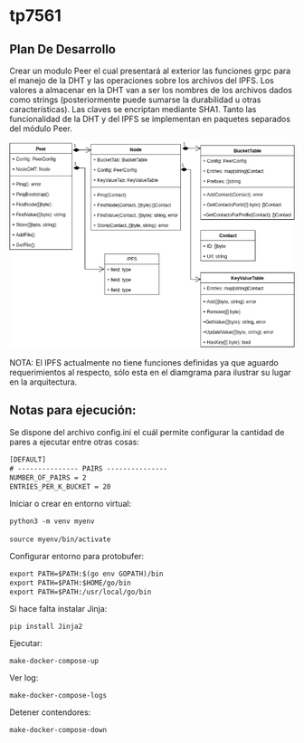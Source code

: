 # tp7561

## Plan De Desarrollo

Crear un modulo Peer el cual presentará al exterior las funciones grpc para el manejo de la DHT y las operaciones sobre los archivos del IPFS. 
Los valores a almacenar en la DHT van a ser los nombres de los archivos dados como strings (posteriormente puede sumarse la durabilidad u otras características).
Las claves se encriptan mediante SHA1.
Tanto las funcionalidad de la DHT y del IPFS se implementan en paquetes separados del módulo Peer.

![Diagrama De Clases Peer](./docs/DiagramaDeClasesPeer.png)

NOTA: El IPFS actualmente no tiene funciones definidas ya que aguardo requerimientos al respecto, sólo esta en el diamgrama para ilustrar su lugar en la arquitectura.



## Notas para ejecución:

Se dispone del archivo config.ini el cuál permite configurar la cantidad de pares a ejecutar entre otras cosas:

```
[DEFAULT]
# --------------- PAIRS ---------------
NUMBER_OF_PAIRS = 2
ENTRIES_PER_K_BUCKET = 20
```
Iniciar o crear en entorno virtual:
```
python3 -m venv myenv

source myenv/bin/activate
```
Configurar entorno para protobufer:
```
export PATH=$PATH:$(go env GOPATH)/bin
export PATH=$PATH:$HOME/go/bin
export PATH=$PATH:/usr/local/go/bin
```
Si hace falta instalar Jinja:
```
pip install Jinja2
```
Ejecutar:
```
make-docker-compose-up
```
Ver log:
```
make-docker-compose-logs
```
Detener contendores:
```
make-docker-compose-down
```